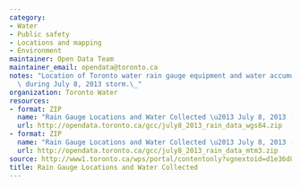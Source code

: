 ```yaml
---
category:
- Water
- Public safety
- Locations and mapping
- Environment
maintainer: Open Data Team
maintainer_email: opendata@toronto.ca
notes: "Location of Toronto water rain gauge equipment and water accumulation collected\
  \ during July 8, 2013 storm.\_"
organization: Toronto Water
resources:
- format: ZIP
  name: "Rain Gauge Locations and Water Collected \u2013 July 8, 2013 (WGS84)"
  url: http://opendata.toronto.ca/gcc/july8_2013_rain_data_wgs84.zip
- format: ZIP
  name: "Rain Gauge Locations and Water Collected \u2013 July 8, 2013 (MTM3)"
  url: http://opendata.toronto.ca/gcc/july8_2013_rain_data_mtm3.zip
source: http://www1.toronto.ca/wps/portal/contentonly?vgnextoid=d1e36d83664bd410VgnVCM10000071d60f89RCRD&vgnextchannel=1a66e03bb8d1e310VgnVCM10000071d60f89RCRD
title: Rain Gauge Locations and Water Collected
---
```

